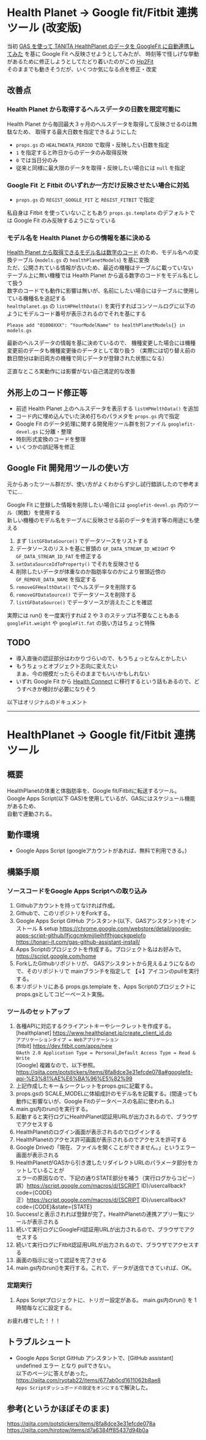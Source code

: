 # Health Planet → Google fit/Fitbit 連携ツール (改変版)

当初 [GAS を使って TANITA HealthPlanet のデータを GoogleFit に自動連携してみた](https://qiita.com/potstickers/items/8fa8dce3e31efcde078a)
を基に Google Fit へ反映させようとしてみたが、
時刻等で怪しげな挙動があるために修正しようとしてたどり着いたのがこの [Hp2Fit](https://github.com/YoshihideShirai/Hp2Fit)  
そのままでも動きそうだが、いくつか気になる点を修正・改変

## 改善点

### Health Planet から取得するヘルスデータの日数を限定可能に
Health Planet から毎回最大３ヶ月のヘルスデータを取得して反映させるのは無駄なため、
取得する最大日数を指定できるようにした

- `props.gs` の `HEALTHDATA_PERIOD` で取得・反映したい日数を指定
- `1` を指定すると昨日からのデータのみ取得反映
- `0` では当日分のみ
- 従来と同様に最大限のデータを取得・反映したい場合には `null` を指定

### Google Fit と Fitbit のいずれか一方だけ反映させたい場合に対処
- `props.gs` の `REGIST_GOOGLE_FIT` と `REGIST_FITBIT` で指定

私自身は Fitbit を使っていないこともあり
`props.gs.template` のデフォルトでは Google Fit のみ反映するようになっている

### モデル名を Health Planet からの情報を基に決める
[Health Planet から取得できるモデル名は数字のコード](https://www.healthplanet.jp/apis/api.html)
のため、モデル名への変換テーブル (`models.gs` の `healthPlanetModels`) を基に変換  
ただ、公開されている情報が古いため、最近の機種はテーブルに載っていない  
テーブル上に無い機種では Health Planet から返る数字のコードをモデル名として扱う  
数字のコードでも動作に影響は無いが、名前にしたい場合にはテーブルに使用している機種名を追記する  
`healthplanet.gs` の `listHPHelthData()` を実行すればコンソールログに以下のようにモデルコード番号が表示されるのでそれを基にする
```
Please add "01000XXX": "YourModelName" to healthPlanetModels{} in models.gs
```
最新のヘルスデータの情報を基に決めているので、
機種変更した場合には機種変更前のデータも機種変更後のデータとして取り扱う
（実際には切り替え前の数日間分は新旧両方の機種で同じデータが登録された状態になる）

正直なところ実動作には影響がない自己満足的な改善

## 外形上のコード修正等
- 前述 Health Planet 上のヘルスデータを表示する `listHPHelthData()` を追加
- コード内に埋め込んでいた決め打ちのパラメタを `props.gs` 内で指定
- Google Fit のデータ処理に関する開発用ツール群を別ファイル `googlefit-devel.gs` に分離・整理
- 時刻形式変換のコードを整理
- いくつかの誤記等を修正

## Google Fit 開発用ツールの使い方
元からあったツール群だが、使い方がよくわからず少し試行錯誤したので参考までに…

Google Fit に登録した情報を削除したい場合には `googlefit-devel.gs` 内のツール（関数）を使用する  
新しい機種のモデル名をテーブルに反映させる前のデータを消す等の用途にも使える

1. まず `listGFDataSource()` でデータソースをリストする
2. データソースのリストを基に冒頭の `GF_DATA_STREAM_ID_WEIGHT` や `GF_DATA_STREAM_ID_FAT` を修正する
3. `setDataSourceIdToProperty()` でそれを反映させる
4. 削除したいデータが体重なのか脂肪率なのかにより冒頭近傍の `GF_REMOVE_DATA_NAME` を指定する
5. `removeGFHealthData()` でヘルスデータを削除する
6. `removeGFDataSource()` でデータソースを削除する
7. `listGFDataSource()` でデータソースが消えたことを確認

実際には run() を一度実行すれば 2 や 3 のステップは不要なこともある  
`googleFit.weight` や `googleFit.fat` の扱い方はちょっと特殊

## TODO
- 導入直後の認証部分はわかりづらいので、もうちょっとなんとかしたい
- もうちょっとオブジェクト志向に変えたい  
  まぁ、今の規模だったらそのままでもいいかもしれない
- いずれ Google Fit から [Health Connect](https://health.google/health-connect-android/) に移行するという話もあるので、どうすべきか検討が必要になりそう

以下はオリジナルのドキュメント

-----

# HealthPlanet → Google fit/Fitbit 連携ツール

## 概要

HealthPlanetの体重と体脂肪率を、Google fit/Fitbitに転送するツール。  
Google Apps Script(以下 GAS)を使用しているが、GASにはスケジュール機能があるため、  
自動で連動される。

## 動作環境

- Google Apps Script (googleアカウントがあれば、無料で利用できる。)

## 構築手順
### ソースコードをGoogle Apps Scriptへの取り込み

1. Githubアカウントを持ってなければ作成。
1. Githubで、このリポジトリをForkする。
1. Google Apps Script GitHub アシスタント(以下、GASアシスタント)をインストール & setup
https://chrome.google.com/webstore/detail/google-apps-script-github/lfjcgcmkmjjlieihflfhjopckgpelofo  
https://tonari-it.com/gas-github-assistant-install/  
1. Apps Scriptのプロジェクトを作成する。プロジェクト名はお好みで。  
https://script.google.com/home
1. ForkしたGithubリポジトリが、 GASアシスタントから見えるようになるので、そのリポジトリで mainブランチを指定して 【↓】アイコンのpullを実行する。
1. 本リポジトリにある props.gs.template を、Apps Scriptのプロジェクトに props.gsとしてコピーペースト実施。

### ツールのセットアップ

1. 各種APIに対応するクライアントキーやシークレットを作成する。  
[healthplanet] https://www.healthplanet.jp/create_client_id.do  
`アプリケーションタイプ = Webアプリケーション`  
[fitbit] https://dev.fitbit.com/apps/new  
`OAuth 2.0 Application Type = Personal`,`Default Access Type = Read & Write`  
[Google] 複雑なので、以下参照。  
https://qiita.com/potstickers/items/8fa8dce3e31efcde078a#googlefit-api-%E3%81%AE%E6%BA%96%E5%82%99
1. 上記作成したキー＆シークレットをprops.gsに記載する。
1. props.gsの SCALE_MODELに体組成計のモデル名を記載する。(間違っても動作に影響ないが、Google Fitのデータベースの名前に使われる。)
1. main.gs内のrun()を実行する。
1. 起動すると実行ログにHealthPlanet認証用URLが出力されるので、ブラウザでアクセスする
1. HealthPlanetのログイン画面が表示されるのでログインする
1. HealthPlanetのアクセス許可画面が表示されるのでアクセスを許可する
1. Google Driveの「現在、ファイルを開くことができません。」というエラー画面が表示される
1. HealthPlanetがGASから引き渡したリダイレクトURLのパラメータ部分をカットしていることが  
エラーの原因なので、下記の通りSTATE部分を補う（実行ログからコピー）  
誤）https://script.google.com/macros/d/{SCRIPT ID}/usercallback?code={CODE}  
正）https://script.google.com/macros/d/{SCRIPT ID}/usercallback?code={CODE}&state={STATE}
1. Success!と表示されれば登録が完了。HealthPlanetの連携アプリ一覧にツールが表示される
1. 続いて実行ログにGoogleFit認証用URLが出力されるので、ブラウザでアクセスする
1. 続いて実行ログにFitbit認証用URLが出力されるので、ブラウザでアクセスする
1. 画面の指示に従って認証を完了させる
1. main.gs内のrun()を実行する。これで、データが送信できていれば、OK。

### 定期実行

1. Apps Scriptプロジェクトに、トリガー設定がある。 main.gs内のrun() を 1時間毎などに設定する。

お疲れ様でした！！！

## トラブルシュート

- Google Apps Script GitHub アシスタントで、[GitHub assistant] undefined エラー となり pullできない。  
以下のページに答えがあった。  
https://qiita.com/ryotab22/items/677ab0cd1611062b8ae8  
`Apps Scriptダッシュボードの設定をオンにする`で解決した。

## 参考(というかほぼそのまま)

https://qiita.com/potstickers/items/8fa8dce3e31efcde078a  
https://qiita.com/hirotow/items/d7a6384ff85437d94b0a  
